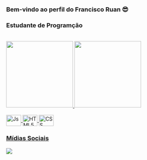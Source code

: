 ### Bem-vindo ao perfil do Francisco Ruan 😎

### Estudante de Programção

  <div style="display: inline_block"><br>
    <a href="http://github.com/github">
    <img height="180em" src="https://github-readme-stats.vercel.app/api?username=franciscoruan&show_icons=true&theme=midnight-purple&include_all_commits=true&count_private=true"/>
    <img height="180em" src="https://github-readme-stats.vercel.app/api/top-langs/?username=franciscoruan&layout=compact&theme=midnight-purple""https://github.com/anuraghazra/github-readme-stats"/>
  </div>
  
  
  <div style="display: inline_block"><br>
    <img align="center" alt="Js" height="30" width="40" src="https://cdn.jsdelivr.net/gh/devicons/devicon/icons/javascript/javascript-original.svg">
    <img align="center" alt="HTML5" height="30" width="40" src="https://cdn.jsdelivr.net/gh/devicons/devicon/icons/html5/html5-original.svg">
    <img align="center" alt="CSS" height="30" width="40" src="https://cdn.jsdelivr.net/gh/devicons/devicon/icons/css3/css3-original.svg">
  </div>
  
  ### Mídias Sociais
  
  <div>
    <a href="https://steamcommunity.com/id/steamjokerghost/" target="_blank" ><img src="https://img.shields.io/badge/Steam-000000?style=for-the-badge&logo=steam&logoColor=white" target=_"blank"></a>


